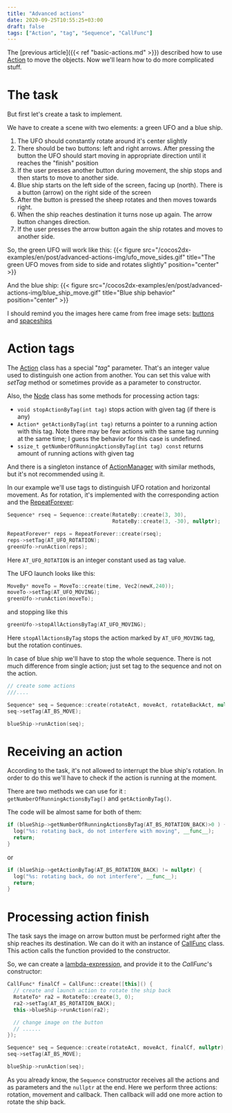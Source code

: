 ```yaml
---
title: "Advanced actions"
date: 2020-09-25T10:55:25+03:00
draft: false
tags: ["Action", "tag", "Sequence", "CallFunc"]
---
```


The [previous article]({{< ref "basic-actions.md" >}}) described how to use [Action](https://docs.cocos2d-x.org/api-ref/cplusplus/v4x/db/d61/classcocos2d_1_1_action.html) to move the objects. Now we'll learn how to do more complicated stuff.

<!--more-->

# The task

But first let's create a task to implement.

We have to create a scene with two elements: a green UFO and a blue ship.

1. The UFO should constantly rotate around it's center slightly
1. There should be two buttons: left and right arrows. After pressing the button the UFO should start moving in appropriate direction until it reaches the "finish" position
1. If the user presses another button during movement, the ship stops and then starts to move to another side.
1. Blue ship starts on the left side of the screen, facing up (north). There is a button (arrow) on the right side of the screen
1. After the button is pressed the sheep rotates and then moves towards right.
1. When the ship reaches destination it turns nose up again. The arrow button changes direction.
1. If the user presses the arrow button again the ship rotates and moves to another side.

So, the green UFO will work like this:
{{< figure src="/cocos2dx-examples/en/post/advanced-actions-img/ufo_move_sides.gif" title="The green UFO moves from side to side and rotates slightly" position="center" >}}

And the blue ship:
{{< figure src="/cocos2dx-examples/en/post/advanced-actions-img/blue_ship_move.gif" title="Blue ship behavior" position="center" >}}

I should remind you the images here came from free image sets: [buttons](https://evolutionarygames.itch.io/interface-elements-mobile-metallic) and [spaceships](https://www.kenney.nl/assets/space-shooter-redux)

# Action tags

The [Action](https://docs.cocos2d-x.org/api-ref/cplusplus/v4x/db/d61/classcocos2d_1_1_action.html) class has a special "_tag_" parameter. That's an integer value used to distinguish one action from another. You can set this value with _setTag_ method or sometimes provide as a parameter to constructor.

Also, the [Node](https://docs.cocos2d-x.org/api-ref/cplusplus/V3.12/d3/d82/classcocos2d_1_1_node.html) class has some methods for processing action tags:
* `void stopActionByTag(int tag)` stops action with given tag (if there is any)
* `Action* getActionByTag(int tag)` returns a pointer to a running action with this tag. Note there may be few actions with the same tag running at the same time; I guess the behavior for this case is undefined.
* `ssize_t getNumberOfRunningActionsByTag(int tag) const` returns amount of running actions with given tag

And there is a singleton instance of [ActionManager](https://docs.cocos2d-x.org/api-ref/cplusplus/v4x/d1/d88/classcocos2d_1_1_action_manager.html#details) with similar methods, but it's not recommended using it.

In our example we'll use tags to distinguish UFO rotation and horizontal movement. As for rotation, it's implemented with the corresponding action and the [RepeatForever](https://docs.cocos2d-x.org/api-ref/cplusplus/V3.12/d9/d37/classcocos2d_1_1_repeat_forever.html):
```cpp
Sequence* rseq = Sequence::create(RotateBy::create(3, 30),
                                  RotateBy::create(3, -30), nullptr);

RepeatForever* reps = RepeatForever::create(rseq);
reps->setTag(AT_UFO_ROTATION);
greenUfo->runAction(reps);
```
Here `AT_UFO_ROTATION` is an integer constant used as tag value.

The UFO launch looks like this:
```cpp
MoveBy* moveTo = MoveTo::create(time, Vec2(newX,240));
moveTo->setTag(AT_UFO_MOVING);
greenUfo->runAction(moveTo);
```
and stopping like this
```cpp
greenUfo->stopAllActionsByTag(AT_UFO_MOVING);
```
Here `stopAllActionsByTag` stops the action marked by `AT_UFO_MOVING` tag, but the rotation continues.

In case of blue ship we'll have to stop the whole sequence. There is not much difference from single action; just set tag to the sequence and not on the action.

```cpp
// create some actions
///....

Sequence* seq = Sequence::create(rotateAct, moveAct, rotateBackAct, nullptr);
seq->setTag(AT_BS_MOVE);

blueShip->runAction(seq);
```

# Receiving an action

According to the task, it's not allowed to interrupt the blue ship's rotation. In order to do this we'll have to check if the action is running at the moment.

There are two methods we can use for it : `getNumberOfRunningActionsByTag()` and `getActionByTag()`.

The code will be almost same for both of them:
```cpp
if (blueShip->getNumberOfRunningActionsByTag(AT_BS_ROTATION_BACK)>0 ) {
  log("%s: rotating back, do not interfere with moving", __func__);
  return;
}
```
or
```cpp
if (blueShip->getActionByTag(AT_BS_ROTATION_BACK) != nullptr) {
  log("%s: rotating back, do not interfere", __func__);
  return;
}
```

# Processing action finish

The task says the image on arrow button must be performed right after the ship reaches its destination. We can do it with an instance of  [CallFunc](https://docs.cocos2d-x.org/api-ref/cplusplus/v4x/d3/d32/classcocos2d_1_1_call_func.html#details) class. This action calls the function provided to the constructor.

So, we can create a [lambda-expression](https://uk.wikipedia.org/wiki/%D0%9B%D1%8F%D0%BC%D0%B1%D0%B4%D0%B0-%D0%B2%D0%B8%D1%80%D0%B0%D0%B7%D0%B8_%D1%83_%D0%A1%2B%2B), and provide it to the _CallFunc_'s constructor:
```cpp
CallFunc* finalCf = CallFunc::create([this]() {
  // create and launch action to rotate the ship back
  RotateTo* ra2 = RotateTo::create(3, 0);
  ra2->setTag(AT_BS_ROTATION_BACK);
  this->blueShip->runAction(ra2);

  // change image on the button
  // ......
});

Sequence* seq = Sequence::create(rotateAct, moveAct, finalCf, nullptr);
seq->setTag(AT_BS_MOVE);

blueShip->runAction(seq);
```

As you already know, the `Sequence` constructor receives all the actions and as parameters and the `nullptr` at the end. Here we perform three actions: rotation, movement and callback. Then callback will add one more action to rotate the ship back.
